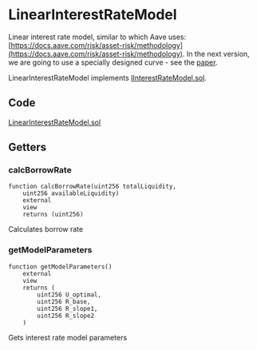 # LinearInterestRateModel

Linear interest rate model, similar to which Aave uses: [https://docs.aave.com/risk/asset-risk/methodology](https://docs.aave.com/risk/asset-risk/methodology). In the next version, we are going to use a specially designed curve - see the [paper](https://colab.research.google.com/drive/1UciFX7BQ62mtme0r84FO95FfA8C\_zQKI).

LinearInterestRateModel implements [IInterestRateModel.sol](https://github.com/Gearbox-protocol/gearbox-v2/blob/master/contracts/interfaces/IInterestRateModel.sol).

## Code

[LinearInterestRateModel.sol](https://github.com/Gearbox-protocol/gearbox-contracts/blob/master/contracts/pool/LinearInterestRateModel.sol)

## Getters

### calcBorrowRate

```
function calcBorrowRate(uint256 totalLiquidity, 
    uint256 availableLiquidity) 
    external 
    view 
    returns (uint256)
```

 Calculates borrow rate

### getModelParameters

```
function getModelParameters()
    external
    view
    returns (
        uint256 U_optimal,
        uint256 R_base,
        uint256 R_slope1,
        uint256 R_slope2
    )
```

 Gets interest rate model parameters


